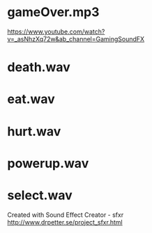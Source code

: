 # gameOver.mp3
https://www.youtube.com/watch?v=_asNhzXq72w&ab_channel=GamingSoundFX

# death.wav
# eat.wav
# hurt.wav
# powerup.wav
# select.wav
Created with Sound Effect Creator - sfxr
http://www.drpetter.se/project_sfxr.html